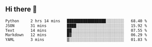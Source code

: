 ## Hi there 👋

<!--START_SECTION:waka-->

```txt
Python     2 hrs 14 mins   █████████████████░░░░░░░░   68.40 %
JSON       31 mins         ████░░░░░░░░░░░░░░░░░░░░░   15.92 %
Text       14 mins         ██░░░░░░░░░░░░░░░░░░░░░░░   07.55 %
Markdown   12 mins         █▓░░░░░░░░░░░░░░░░░░░░░░░   06.29 %
YAML       3 mins          ▒░░░░░░░░░░░░░░░░░░░░░░░░   01.83 %
```

<!--END_SECTION:waka-->

<!--
**OliverShang/OliverShang** is a ✨ _special_ ✨ repository because its `README.md` (this file) appears on your GitHub profile.

Here are some ideas to get you started:

- 🔭 I’m currently working on ...
- 🌱 I’m currently learning ...
- 👯 I’m looking to collaborate on ...
- 🤔 I’m looking for help with ...
- 💬 Ask me about ...
- 📫 How to reach me: ...
- 😄 Pronouns: ...
- ⚡ Fun fact: ...
-->
